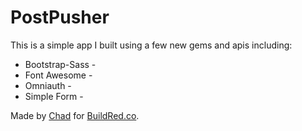# PostPusher

This is a simple app I built using a few new gems and apis including: 
* Bootstrap-Sass -  
* Font Awesome - 
* Omniauth - 
* Simple Form -

Made by [Chad](https://twitter.com/chadpflores) for [BuildRed.co](http://buildred.co/). 